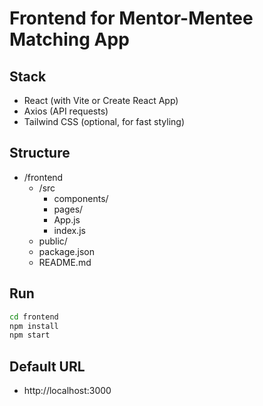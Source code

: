 # Frontend for Mentor-Mentee Matching App

## Stack
- React (with Vite or Create React App)
- Axios (API requests)
- Tailwind CSS (optional, for fast styling)

## Structure
- /frontend
  - /src
    - components/
    - pages/
    - App.js
    - index.js
  - public/
  - package.json
  - README.md

## Run
```bash
cd frontend
npm install
npm start
```

## Default URL
- http://localhost:3000
